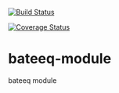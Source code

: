 
[![Build Status](https://travis-ci.org/danliris/bateeq-module.svg?branch=dev)](https://travis-ci.org/danliris/bateeq-module)

[![Coverage Status](https://coveralls.io/repos/github/danliris/bateeq-module/badge.svg?branch=dev)](https://coveralls.io/github/danliris/bateeq-module?branch=dev) 


# bateeq-module
bateeq module
